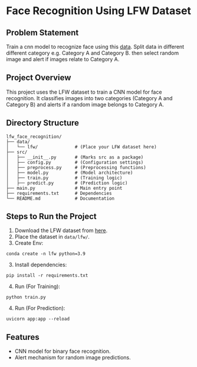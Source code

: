 # Face Recognition Using LFW Dataset

## Problem Statement
Train a cnn model to recognize face using this [data](https://www.kaggle.com/datasets/atulanandjha/lfwpeople).
Split data in different different category e.g. Category A and Category B. then select random image and alert if images relate to Category A.

## Project Overview
This project uses the LFW dataset to train a CNN model for face recognition. It classifies images into two categories (Category A and Category B) and alerts if a random image belongs to Category A.

## Directory Structure
```
lfw_face_recognition/
├── data/
│   └── lfw/              # (Place your LFW dataset here)
├── src/
│   ├── __init__.py       # (Marks src as a package)
│   ├── config.py         # (Configuration settings)
│   ├── preprocess.py     # (Preprocessing functions)
│   ├── model.py          # (Model architecture)
│   ├── train.py          # (Training logic)
│   ├── predict.py        # (Prediction logic)
├── main.py               # Main entry point
├── requirements.txt      # Dependencies
└── README.md             # Documentation
```

## Steps to Run the Project
1. Download the LFW dataset from [here](https://www.kaggle.com/datasets/atulanandjha/lfwpeople).
2. Place the dataset in `data/lfw/`.
4. Create Env:
```
conda create -n lfw python=3.9
```
3. Install dependencies:
```
pip install -r requirements.txt
```
4. Run (For Training):
```
python train.py
```
4. Run (For Prediction):
```
uvicorn app:app --reload
```

## Features
- CNN model for binary face recognition.
- Alert mechanism for random image predictions.
